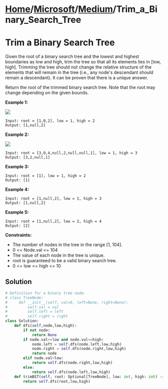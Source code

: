 # [Home](./../..)/[Microsoft](./..)/[Medium](./)/Trim_a_Binary_Search_Tree
<h1>Trim a Binary Search Tree</h1>

<p>
Given the root of a binary search tree and the lowest and highest boundaries as low and high, trim the tree so that all its elements lies in [low, high]. Trimming the tree should not change the relative structure of the elements that will remain in the tree (i.e., any node's descendant should remain a descendant). It can be proven that there is a unique answer.
</p>
<p>
Return the root of the trimmed binary search tree. Note that the root may change depending on the given bounds.
</p>

<b>Example 1:</b>

<img src="https://assets.leetcode.com/uploads/2020/09/09/trim1.jpg">

    Input: root = [1,0,2], low = 1, high = 2
    Output: [1,null,2]

<b>Example 2:</b>

<img src="https://assets.leetcode.com/uploads/2020/09/09/trim2.jpg">

    Input: root = [3,0,4,null,2,null,null,1], low = 1, high = 3
    Output: [3,2,null,1]

<b>Example 3:</b>

    Input: root = [1], low = 1, high = 2
    Output: [1]

<b>Example 4:</b>

    Input: root = [1,null,2], low = 1, high = 3
    Output: [1,null,2]

<b>Example 5:</b>

    Input: root = [1,null,2], low = 2, high = 4
    Output: [2]

<b>Constraints:</b>

- The number of nodes in the tree in the range [1, 104].
- 0 <= Node.val <= 104
- The value of each node in the tree is unique.
- root is guaranteed to be a valid binary search tree.
- 0 <= low <= high <= 10

<h2>Solution</h2>

```python
# Definition for a binary tree node.
# class TreeNode:
#     def __init__(self, val=0, left=None, right=None):
#         self.val = val
#         self.left = left
#         self.right = right
class Solution:
    def dfs(self,node,low,high):
        if not node:
            return None
        if node.val>=low and node.val<=high:
            node.left = self.dfs(node.left,low,high)
            node.right = self.dfs(node.right,low,high)
            return node
        elif node.val<low:
            return self.dfs(node.right,low,high)
        else:
            return self.dfs(node.left,low,high)
    def trimBST(self, root: Optional[TreeNode], low: int, high: int) -> Optional[TreeNode]:
        return self.dfs(root,low,high)
```
